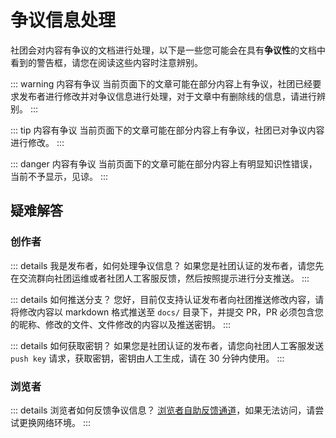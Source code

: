 # 争议信息处理

社团会对内容有争议的文档进行处理，以下是一些您可能会在具有**争议性**的文档中看到的警告框，请您在阅读这些内容时注意辨别。

::: warning 内容有争议
当前页面下的文章可能在部分内容上有争议，社团已经要求发布者进行修改并对争议信息进行处理，对于文章中有删除线的信息，请进行辨别。
:::

::: tip 内容有争议
当前页面下的文章可能在部分内容上有争议，社团已对争议内容进行修改。
:::

::: danger 内容有争议
当前页面下的文章可能在部分内容上有明显知识性错误，当前不予显示，见谅。
:::

## 疑难解答
### 创作者

::: details 我是发布者，如何处理争议信息？
如果您是社团认证的发布者，请您先在交流群向社团运维或者社团人工客服反馈，然后按照提示进行分支推送。
:::

::: details 如何推送分支？
您好，目前仅支持认证发布者向社团推送修改内容，请将修改内容以 markdown 格式推送至 `docs/` 目录下，并提交 PR，PR 必须包含您的昵称、修改的文件、文件修改的内容以及推送密钥。
:::

::: details 如何获取密钥？
如果您是社团认证的发布者，请您向社团人工客服发送 `push key` 请求，获取密钥，密钥由人工生成，请在 30 分钟内使用。
:::

### 浏览者

::: details 浏览者如何反馈争议信息？
[浏览者自助反馈通道](https://github.com/Sysyz-itcom/docs/issues)，如果无法访问，请尝试更换网络环境。
:::